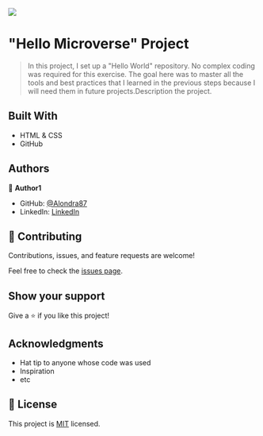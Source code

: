 ![](https://img.shields.io/badge/Microverse-blueviolet)

# "Hello Microverse" Project 

> In this project, I set up a "Hello World" repository. No complex coding was required for this exercise. The goal here was to master all the tools and best practices that I learned in the previous steps because I will need them in future projects.Description the project.


## Built With

- HTML & CSS
- GitHub

## Authors

👤 **Author1**

- GitHub: [@Alondra87](https://github.com/Alondra87)
- LinkedIn: [LinkedIn](https://www.linkedin.com/in/andrea-a-384903224/)

## 🤝 Contributing

Contributions, issues, and feature requests are welcome!

Feel free to check the [issues page](../../issues/).

## Show your support

Give a ⭐️ if you like this project!

## Acknowledgments

- Hat tip to anyone whose code was used
- Inspiration
- etc

## 📝 License

This project is [MIT](./MIT.md) licensed.

